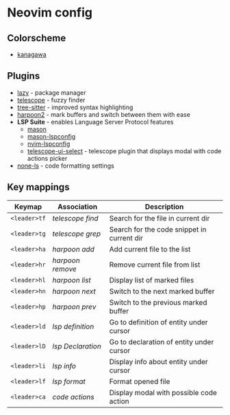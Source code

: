 # Neovim config

## Colorscheme
- [kanagawa](https://github.com/rebelot/kanagawa.nvim?tab=readme-ov-file)

## Plugins
- [lazy](https://github.com/folke/lazy.nvim) - package manager
- [telescope](https://github.com/nvim-telescope/telescope.nvim) - fuzzy finder
- [tree-sitter](https://github.com/nvim-treesitter/nvim-treesitter) - improved syntax highlighting
- [harpoon2](https://github.com/ThePrimeagen/harpoon/tree/harpoon2) - mark buffers and switch between them with ease
- __LSP Suite__ - enables Language Server Protocol features
    - [mason](https://github.com/williamboman/mason.nvim)
    - [mason-lspconfig](https://github.com/williamboman/mason-lspconfig.nvim?tab=readme-ov-file)
    - [nvim-lspconfig](https://www.google.com/search?q=git+neovim/nvim-lspconfig&sourceid=chrome&ie=UTF-8)
    - [telescope-ui-select](https://github.com/nvim-telescope/telescope-ui-select.nvim) - telescope plugin that displays modal with code actions picker
- [none-ls](https://github.com/nvimtools/none-ls.nvim) - code formatting settings

## Key mappings
| Keymap       |  Association       | Description                                   |
|--------------|--------------------|-----------------------------------------------|
| `<leader>tf` | _telescope find_   | Search for the file in current dir            |
| `<leader>tg` | _telescope grep_   | Search for the code snippet in current dir    |
| `<leader>ha` | _harpoon add_      | Add current file to the list                  |
| `<leader>hr` | _harpoon remove_   | Remove current file from list                 |
| `<leader>hl` | _harpoon list_     | Display list of marked files                  |
| `<leader>hn` | _harpoon next_     | Switch to the next marked buffer              |
| `<leader>hp` | _harpoon prev_     | Switch to the previous marked buffer          |
| `<leader>ld` | _lsp definition_   | Go to definition of entity under cursor       |
| `<leader>lD` | _lsp Declaration_  | Go to declaration of entity under cursor      |
| `<leader>li` | _lsp info_         | Display info about entity under cursor        |
| `<leader>lf` | _lsp format_       | Format opened file                            |
| `<leader>ca` | _code actions_     | Display modal with possible code action       |
